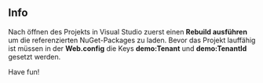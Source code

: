 ## Info ##
Nach öffnen des Projekts in Visual Studio zuerst einen **Rebuild ausführen** um die referenzierten NuGet-Packages zu laden.
Bevor das Projekt lauffähig ist müssen in der **Web.config** die Keys **demo:Tenant** und **demo:TenantId** gesetzt werden.

Have fun!